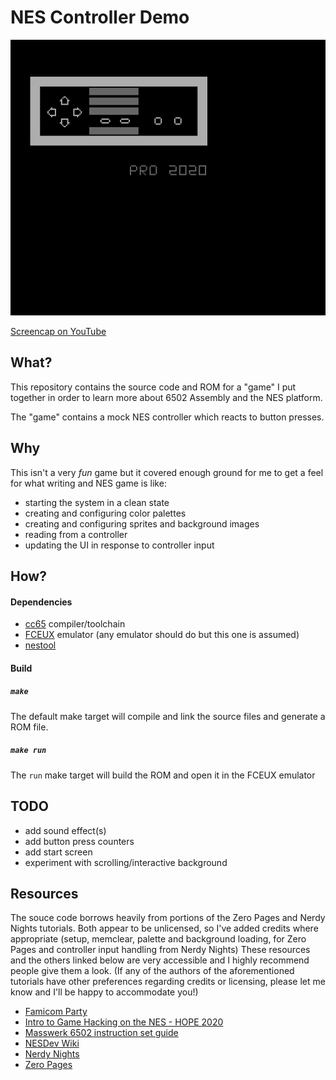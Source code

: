 # NES Controller Demo

![screenshot](./screenshot.png)

[Screencap on YouTube](https://youtu.be/aEUPRPAZDXE)

## What?
This repository contains the source code and ROM for a "game" I put together in
order to learn more about 6502 Assembly and the NES platform.

The "game" contains a mock NES controller which reacts to button presses.

## Why
This isn't a very _fun_ game but it covered enough ground for me to get a feel
for what writing and NES game is like:
- starting the system in a clean state
- creating and configuring color palettes
- creating and configuring sprites and background images
- reading from a controller
- updating the UI in response to controller input

## How?

#### Dependencies
- [cc65](https://www.cc65.org/) compiler/toolchain
- [FCEUX](http://fceux.com/web/home.html) emulator (any emulator should do but this one is assumed)
- [nestool](https://github.com/jpwhiting/nestool)

#### Build
##### `make`
The default make target will compile and link the source files and generate a
ROM file.
##### `make run`
The `run` make target will build the ROM and open it in the FCEUX emulator

## TODO
- add sound effect(s)
- add button press counters
- add start screen
- experiment with scrolling/interactive background

## Resources
The souce code borrows heavily from portions of the Zero Pages and Nerdy Nights
tutorials. Both appear to be unlicensed, so I've added credits where
appropriate (setup, memclear, palette and background loading, for Zero Pages
and controller input handling from Nerdy Nights) These resources and the others
linked below are very accessible and I highly recommend people give them a
look. (If any of the authors of the aforementioned tutorials have other
preferences regarding credits or licensing, please let me know and I'll be
happy to accommodate you!)

- [Famicom Party](https://famicom.party/)
- [Intro to Game Hacking on the NES - HOPE 2020](https://archive.org/details/hopeconf2020/20200731_2300_Intro_to_Game_Hacking_on_the_NES.mp4)
- [Masswerk 6502 instruction set guide](https://www.masswerk.at/6502/6502_instruction_set.html)
- [NESDev Wiki](http://wiki.nesdev.com/w/index.php/Nesdev_Wiki)
- [Nerdy Nights](https://nerdy-nights.nes.science/)
- [Zero Pages](https://www.youtube.com/watch?v=JgdcGcJga4w&list=PL29OkqO3wUxzOmjc0VKcdiNPqwliHEuEk)
